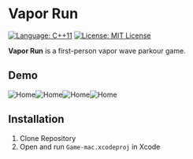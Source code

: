 # Vapor Run

[![Language: C++11](http://img.shields.io/badge/language-C++11-lightgrey.svg?style=flat)](http://www.cplusplus.com/) [![License: MIT License](https://img.shields.io/github/license/mashape/apistatus.svg)](https://opensource.org/licenses/MIT)

**Vapor Run** is a first-person vapor wave parkour game.

## Demo

<div>
<img style="float:left;" src='Source/Assets/boo.gif' title='Home' alt='Home'/>
<img style="float:left;" src='Source/Assets/boo.gif' title='Home' alt='Home'/>
</div>

<div>
<img style="float:left;" src='Source/Assets/boo.gif' title='Home' alt='Home'/>
<img style="float:left;" src='Source/Assets/boo.gif' title='Home' alt='Home'/>
</div>

<br>

## Installation


1. Clone Repository
2. Open and run `Game-mac.xcodeproj` in Xcode
